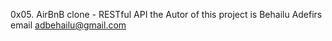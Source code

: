 0x05. AirBnB clone - RESTful API
the Autor of this project is Behailu Adefirs
email adbehailu@gmail.com
